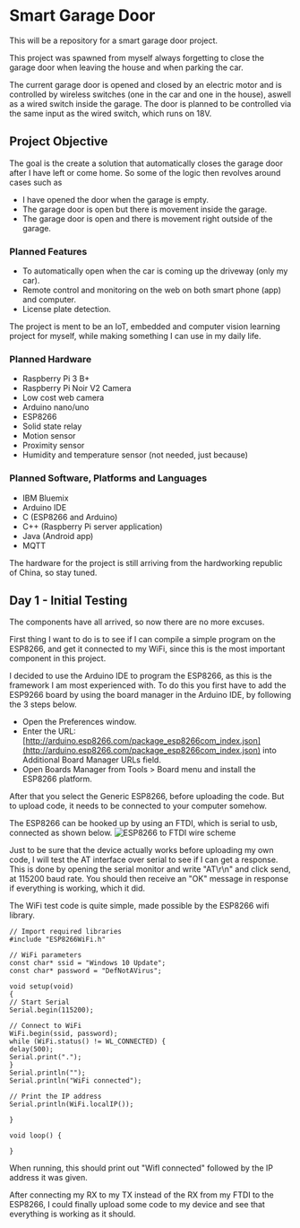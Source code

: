 # Smart Garage Door
This will be a repository for a smart garage door project.

This project was spawned from myself always forgetting to close the garage door when leaving the house and when parking the car. 

The current garage door is opened and closed by an electric motor and is controlled by wireless switches (one in the car and one in the house), aswell as a wired switch inside the garage. The door is planned to be controlled  via the same input as the wired switch, which runs on 18V.

## Project Objective

The goal is the create a solution that automatically closes the garage door after I have left or come home. So some of the logic then revolves around cases such as 

- I have opened the door when the garage is empty.
- The garage door is open but there is movement inside the garage.
- The garage door is open and there is movement right outside of the garage.

### Planned Features

- To automatically open when the car is coming up the driveway (only my car).
- Remote control and monitoring on the web on both smart phone (app) and computer.
- License plate detection.

The project is ment to be an IoT, embedded and computer vision learning project for myself, while making something I can use in my daily life.

### Planned Hardware

- Raspberry Pi 3 B+
- Raspberry Pi Noir V2 Camera
- Low cost web camera
- Arduino nano/uno
- ESP8266
- Solid state relay
- Motion sensor
- Proximity sensor
- Humidity and temperature sensor (not needed, just because)

### Planned Software, Platforms and Languages

- IBM Bluemix
- Arduino IDE
- C (ESP8266 and Arduino)
- C++ (Raspberry Pi server application)
- Java (Android app)
- MQTT

The hardware for the project is still arriving from the hardworking republic of China, so stay tuned.

## Day 1 - Initial Testing

The components have all arrived, so now there are no more excuses.

First thing I want to do is to see if I can compile a simple program on the ESP8266, and get it connected to my WiFi, since this is the most important component in this project.

I decided to use the Arduino IDE to program the ESP8266, as this is the framework I am most experienced with.
To do this you first have to add the ESP9266 board by using the board manager in the Arduino IDE, by following the 3 steps below.

- Open the Preferences window.
- Enter the URL: [http://arduino.esp8266.com/package_esp8266com_index.json](http://arduino.esp8266.com/package_esp8266com_index.json) into Additional Board Manager URLs field.
- Open Boards Manager from Tools > Board menu and install the ESP8266 platform.

After that you select the Generic ESP8266, before uploading the code.
But to upload code, it needs to be connected to your computer somehow.

The ESP8266 can be hooked up by using an FTDI, which is serial to usb, connected as shown below.
![](esp8266toFTDI.png "ESP8266 to FTDI wire scheme")

Just to be sure that the device actually works before uploading my own code, I will test the AT interface over serial to see if I can get a response.
This is done by opening the serial monitor and write "AT\r\n" and click send, at 115200 baud rate.
You should then receive an "OK" message in response if everything is working, which it did.

The WiFi test code is quite simple, made possible by the ESP8266 wifi library.

```c_cpp
// Import required libraries
#include "ESP8266WiFi.h"

// WiFi parameters
const char* ssid = "Windows 10 Update";
const char* password = "DefNotAVirus";

void setup(void)
{ 
// Start Serial
Serial.begin(115200);

// Connect to WiFi
WiFi.begin(ssid, password);
while (WiFi.status() != WL_CONNECTED) {
delay(500);
Serial.print(".");
}
Serial.println("");
Serial.println("WiFi connected");

// Print the IP address
Serial.println(WiFi.localIP());

}

void loop() {

}
```
When running, this should print out "WifI connected" followed by the IP address it was given.

After connecting my RX to my TX instead of the RX from my FTDI to the ESP8266, I could finally upload some code to my device and see that everything is working as it should.
